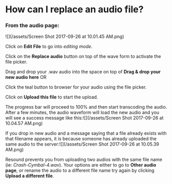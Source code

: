 # How can I replace an audio file?

### From the audio page:

![](/assets/Screen Shot 2017-09-26 at 10.01.45 AM.png)

Click on **Edit File** to go into _editing mode_.

Click on the **Replace audio** button on top of the wave form to activate the file picker.

Drag and drop your .wav audio into the space on top of **Drag & drop your new audio here** OR

Click the teal button to browser for your audio using the file picker.

Click on **Upload this file** to start the upload.

The progress bar will proceed to 100% and then start transcoding the audio.  After a few minutes, the audio waveform will load the new audio and you will see a success message like this:![](/assets/Screen Shot 2017-09-26 at 10.04.57 AM.png)



If you drop in new audio and a message saying that a file already exists with that filename appears, it is because someone has already uploaded the same audio to the server:![](/assets/Screen Shot 2017-09-26 at 10.05.39 AM.png)

Resound prevents you from uploading two audios with the same file name \(ie: _Crash-Cymbal-4.wav_\). Your options are either to go to **Other audio page**, or rename the audio to a different file name try again by clicking **Upload a different file**.

